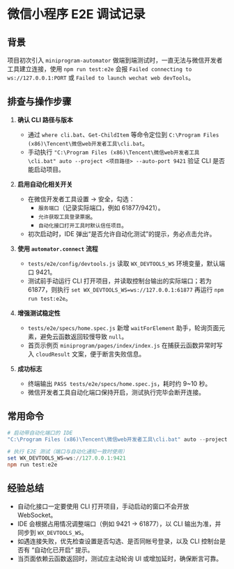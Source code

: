 ﻿# 微信小程序 E2E 调试记录

## 背景

项目初次引入 `miniprogram-automator` 做端到端测试时，一直无法与微信开发者工具建立连接，使用 `npm run test:e2e` 会报 `Failed connecting to ws://127.0.0.1:PORT` 或 `Failed to launch wechat web devTools`。

## 排查与操作步骤

1. **确认 CLI 路径与版本**
   - 通过 `where cli.bat`、`Get-ChildItem` 等命令定位到 `C:\Program Files (x86)\Tencent\微信web开发者工具\cli.bat`。
   - 手动执行 `"C:\Program Files (x86)\Tencent\微信web开发者工具\cli.bat" auto --project <项目路径> --auto-port 9421` 验证 CLI 是否能启动项目。

2. **启用自动化相关开关**
   - 在微信开发者工具设置 → 安全，勾选：
     - `服务端口`（记录实际端口，例如 61877/9421）。
     - `允许获取工具登录票据`。
     - `自动化接口打开工具时默认信任项目`。
   - 初次启动时，IDE 弹出“是否允许自动化测试”的提示，务必点击允许。

3. **使用 `automator.connect` 流程**
   - `tests/e2e/config/devtools.js` 读取 `WX_DEVTOOLS_WS` 环境变量，默认端口 9421。
   - 测试前手动运行 CLI 打开项目，并读取控制台输出的实际端口；若为 61877，则执行 `set WX_DEVTOOLS_WS=ws://127.0.0.1:61877` 再运行 `npm run test:e2e`。

4. **增强测试稳定性**
   - `tests/e2e/specs/home.spec.js` 新增 `waitForElement` 助手，轮询页面元素，避免云函数返回较慢导致 `null`。
   - 首页示例页 `miniprogram/pages/index/index.js` 在捕获云函数异常时写入 `cloudResult` 文案，便于断言失败信息。

5. **成功标志**
   - 终端输出 `PASS tests/e2e/specs/home.spec.js`，耗时约 9~10 秒。
   - 微信开发者工具自动化端口保持开启，测试执行完毕会断开连接。

## 常用命令

```powershell
# 启动带自动化端口的 IDE
"C:\Program Files (x86)\Tencent\微信web开发者工具\cli.bat" auto --project "C:\Users\86152\work\test01" --auto-port 9421

# 执行 E2E 测试（端口与自动化通知一致时使用）
set WX_DEVTOOLS_WS=ws://127.0.0.1:9421
npm run test:e2e
```

## 经验总结

- 自动化接口一定要使用 CLI 打开项目，手动启动的窗口不会开放 WebSocket。
- IDE 会根据占用情况调整端口（例如 9421 → 61877），以 CLI 输出为准，并同步到 `WX_DEVTOOLS_WS`。
- 如遇连接失败，优先检查设置是否勾选、是否同帐号登录，以及 CLI 控制台是否有 “自动化已开启” 提示。
- 当页面依赖云函数返回时，测试应主动轮询 UI 或增加延时，确保断言可靠。
